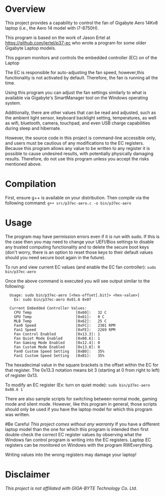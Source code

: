 # Overview
This project provides a capability to control the fan of Gigabyte Aero 14Kv8 laptop
(i.e., the Aero 14 model with i7-8750H).

This program is based on the work of Jason Ertel at https://github.com/jertel/p37-ec 
who wrote a program for some older Gigabyte Laptop models.

This pgoram monitors and controls the embedded controller (EC) on of the Laptop

The EC is responsible for auto-adjusting the fan speed, however,this functionality 
is not activated by default. Therefore, the fan is running all the time.

Using this program you can adjust the fan settings similarly to what is available 
via Gigabyte's SmartManager tool on the Windows operating system.

Additionally, there are other values that can be read and adjusted, such as the
ambient light sensor, keyboard backlight setting, temperatures, as well as wifi,
bluetooth, camera, touchpad, and even USB charge capabilities during sleep and
hibernate.

However, the source code in this project is command-line accessible only, and users
must be cautious of any modifications to the EC registers. Because this program
allows any value to be written to any register it is possible to cause undesired
results, with potentially physically damaging results. Therefore, do not use this
program unless you accept the risks mentioned above.

# Compilation
First, ensure g++ is available on your distribution. Then compile via the
following command:
`g++ src/p37ec-aero.c -o bin/p37ec-aero`

# Usage
The program may have permission errors even if it is run with sudo.
If this is the case then you may need to change your UEFI/Bios settings to
disable any trusted computing functionality and to delete the secure boot
keys (don't worry, there is an option to reset those keys to their default
values should you need secure boot again in the future).

To run and view current EC values (and enable the EC fan controller):
`sudo bin/p37ec-aero`

Once the above command is executed you will see output similar to the following:
```
  Usage: sudo bin/p37ec-aero [<hex-offset[.bit]> <hex-value>]
    Ex: sudo bin/p37ec-aero 0x01.6 0x07

  Current Embedded Controller Values:
    CPU Temp                    [0x60]:   32 C
    GPU Temp                    [0x61]:   0 C
    MLB Temp                    [0x62]:   25 C
    Fan0 Speed                  [0xFC]:   2301 RPM
    Fan1 Speed                  [0xFE]:   2269 RPM
    Fan Control Enabled         [0x13.3]: 1
    Fan Quiet Mode Enabled      [0x08.6]: 1
    Fan Gaming Mode Enabled     [0x12.4]: 0
    Fan Custom Mode Enabled     [0x13.0]: 0
    Fan0 Custom Speed Setting   [0xB0]:   35%
    Fan1 Custom Speed Setting   [0xB1]:   35%
```
The hexadecimal value in the square brackets is the offset within the EC for that 
register. The 0x13.3 notation means bit 3 (starting at 0 from right to left) of 
register 0x13.

To modify an EC register (Ex: turn on quiet mode):
`sudo bin/p37ec-aero 0x08.6 1`

There are also sample scripts for switching between normal mode, gaming mode
and silent mode. However, like this program in general, those scripts should only 
be used if you have the laptop model for which this program was written.

#Be Careful
*This project comes without any warranty*
If you have a different laptop model than the one for which this program is 
intended then first double-check the correct EC register values by observing 
what the Windows fan control program is writing into the EC registers. 
Laptop EC registers can be monitored on Windows with the program
RWEverything.

Writing values into the wrong registers may damage your laptop!

# Disclaimer 
*This project is not affiliated with GIGA-BYTE Technology Co. Ltd.*
